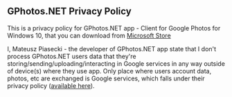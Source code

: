 ## GPhotos.NET Privacy Policy

This is a privacy policy for GPhotos.NET app - Client for Google Photos for Windows 10, that you can download from [Microsoft Store](https://www.microsoft.com/store/apps/9PF3WBGM9T14)

I, Mateusz Piasecki - the developer of GPhotos.NET app state that I don't process GPhotos.NET users data that they're storing/sending/uploading/interacting in Google services in any way outside of device(s) where they use app. Only place where users account data, photos, etc are exchanged is Google services, which falls under their privacy policy ([available here](https://policies.google.com/privacy)).
